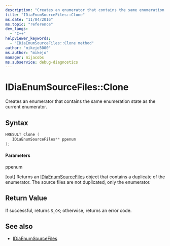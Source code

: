 ```yaml
---
description: "Creates an enumerator that contains the same enumeration state as the current source files enumerator."
title: "IDiaEnumSourceFiles::Clone"
ms.date: "11/04/2016"
ms.topic: "reference"
dev_langs:
  - "C++"
helpviewer_keywords:
  - "IDiaEnumSourceFiles::Clone method"
author: "mikejo5000"
ms.author: "mikejo"
manager: mijacobs
ms.subservice: debug-diagnostics
---
```

# IDiaEnumSourceFiles::Clone

Creates an enumerator that contains the same enumeration state as the current enumerator.

## Syntax

```C++
HRESULT Clone ( 
   IDiaEnumSourceFiles** ppenum
);
```

#### Parameters
 ppenum

[out] Returns an [IDiaEnumSourceFiles](../../debugger/debug-interface-access/idiaenumsourcefiles.md) object that contains a duplicate of the enumerator. The source files are not duplicated, only the enumerator.

## Return Value
 If successful, returns `S_OK`; otherwise, returns an error code.

## See also
- [IDiaEnumSourceFiles](../../debugger/debug-interface-access/idiaenumsourcefiles.md)

